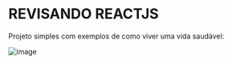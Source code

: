 # REVISANDO REACTJS
Projeto simples com exemplos de como viver uma vida saudável:

![image](https://user-images.githubusercontent.com/89320151/179983146-d07d95ec-a30b-4209-8346-8efa7cd46d96.png)

